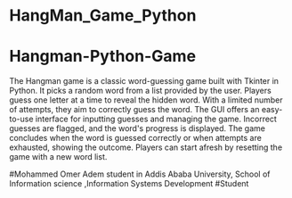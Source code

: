 # HangMan_Game_Python
# Hangman-Python-Game
The Hangman game is a classic word-guessing game built with Tkinter in Python. It picks a random word from a list provided by the user. Players guess one letter at a time to reveal the hidden word. With a limited number of attempts, they aim to correctly guess the word. The GUI offers an easy-to-use interface for inputting guesses and managing the game. Incorrect guesses are flagged, and the word's progress is displayed. The game concludes when the word is guessed correctly or when attempts are exhausted, showing the outcome. Players can start afresh by resetting the game with a new word list.

#Mohammed Omer Adem student in Addis Ababa University, School of Information science ,Information Systems Development #Student